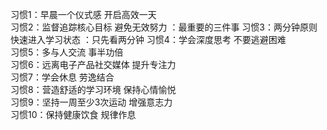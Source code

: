 习惯1：早晨一个仪式感 开启高效一天  
习惯2：监督追踪核心目标 避免无效努力  ：最重要的三件事
习惯3：两分钟原则 快速进入学习状态  ：只先看两分钟
习惯4：学会深度思考 不要逃避困难  
习惯5：多与人交流 事半功倍  
习惯6：远离电子产品社交媒体 提升专注力  
习惯7：学会休息 劳逸结合  
习惯8：营造舒适的学习环境 保持心情愉悦  
习惯9：坚持一周至少3次运动 增强意志力  
习惯10：保持健康饮食 规律作息